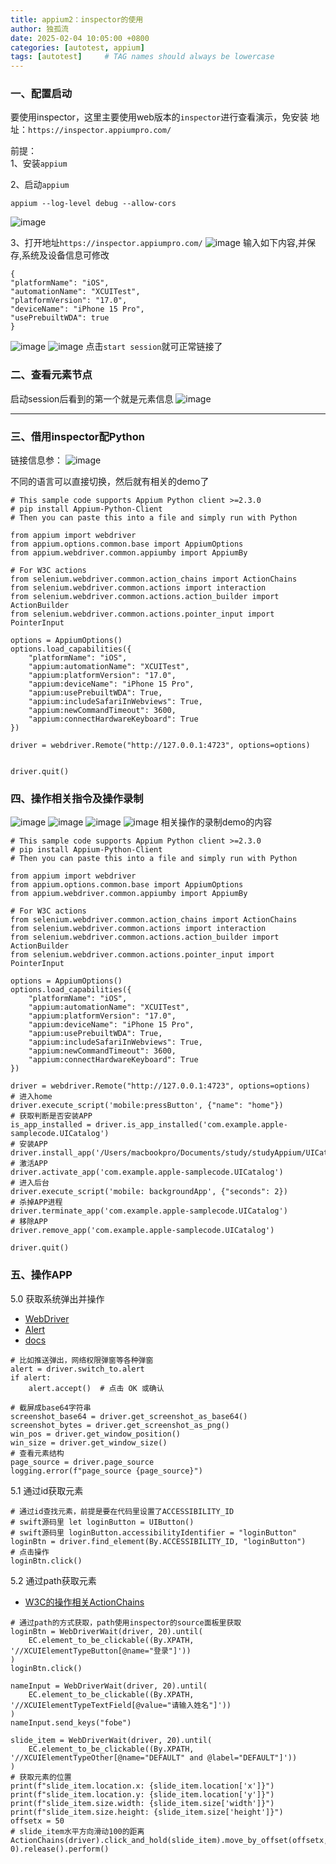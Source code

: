 ```yaml
---
title: appium2：inspector的使用
author: 独孤流
date: 2025-02-04 10:05:00 +0800
categories: [autotest, appium]
tags: [autotest]     # TAG names should always be lowercase
---
```


### 一、配置启动
要使用inspector，这里主要使用web版本的`inspector`进行查看演示，免安装
地址：`https://inspector.appiumpro.com/`

前提：\
1、安装`appium`

2、启动`appium`
```
appium --log-level debug --allow-cors
```
![image](/assets/img/test/appium/appium_start.png)

3、打开地址`https://inspector.appiumpro.com/`
![image](/assets/img/test/appium/inspector1.png)
输入如下内容,并保存,系统及设备信息可修改
```
{
"platformName": "iOS",
"automationName": "XCUITest",
"platformVersion": "17.0",
"deviceName": "iPhone 15 Pro",
"usePrebuiltWDA": true
}
```
![image](/assets/img/test/appium/inspector2x.png)
![image](/assets/img/test/appium/inspector3.png)
点击`start session`就可正常链接了

### 二、查看元素节点
启动session后看到的第一个就是元素信息
![image](/assets/img/test/appium/inspector_4_1_source.png)

----
### 三、借用inspector配Python
链接信息参：
![image](/assets/img/test/appium/inspector_4_5_session.png)

不同的语言可以直接切换，然后就有相关的demo了
```
# This sample code supports Appium Python client >=2.3.0
# pip install Appium-Python-Client
# Then you can paste this into a file and simply run with Python

from appium import webdriver
from appium.options.common.base import AppiumOptions
from appium.webdriver.common.appiumby import AppiumBy

# For W3C actions
from selenium.webdriver.common.action_chains import ActionChains
from selenium.webdriver.common.actions import interaction
from selenium.webdriver.common.actions.action_builder import ActionBuilder
from selenium.webdriver.common.actions.pointer_input import PointerInput

options = AppiumOptions()
options.load_capabilities({
	"platformName": "iOS",
	"appium:automationName": "XCUITest",
	"appium:platformVersion": "17.0",
	"appium:deviceName": "iPhone 15 Pro",
	"appium:usePrebuiltWDA": True,
	"appium:includeSafariInWebviews": True,
	"appium:newCommandTimeout": 3600,
	"appium:connectHardwareKeyboard": True
})

driver = webdriver.Remote("http://127.0.0.1:4723", options=options)


driver.quit()
```

### 四、操作相关指令及操作录制
![image](/assets/img/test/appium/inspector_4_3_recoard1.png)
![image](/assets/img/test/appium/inspector_4_0_home.png)
![image](/assets/img/test/appium/inspector_4_2_command.png)
![image](/assets/img/test/appium/inspector_4_3_recoard2.png)
相关操作的录制demo的内容
```
# This sample code supports Appium Python client >=2.3.0
# pip install Appium-Python-Client
# Then you can paste this into a file and simply run with Python

from appium import webdriver
from appium.options.common.base import AppiumOptions
from appium.webdriver.common.appiumby import AppiumBy

# For W3C actions
from selenium.webdriver.common.action_chains import ActionChains
from selenium.webdriver.common.actions import interaction
from selenium.webdriver.common.actions.action_builder import ActionBuilder
from selenium.webdriver.common.actions.pointer_input import PointerInput

options = AppiumOptions()
options.load_capabilities({
	"platformName": "iOS",
	"appium:automationName": "XCUITest",
	"appium:platformVersion": "17.0",
	"appium:deviceName": "iPhone 15 Pro",
	"appium:usePrebuiltWDA": True,
	"appium:includeSafariInWebviews": True,
	"appium:newCommandTimeout": 3600,
	"appium:connectHardwareKeyboard": True
})

driver = webdriver.Remote("http://127.0.0.1:4723", options=options)
# 进入home
driver.execute_script('mobile:pressButton', {"name": "home"})
# 获取判断是否安装APP
is_app_installed = driver.is_app_installed('com.example.apple-samplecode.UICatalog')
# 安装APP
driver.install_app('/Users/macbookpro/Documents/study/studyAppium/UICatalog.app')
# 激活APP
driver.activate_app('com.example.apple-samplecode.UICatalog')
# 进入后台
driver.execute_script('mobile: backgroundApp', {"seconds": 2})
# 杀掉APP进程
driver.terminate_app('com.example.apple-samplecode.UICatalog')
# 移除APP
driver.remove_app('com.example.apple-samplecode.UICatalog')

driver.quit()
```

### 五、操作APP
5.0 获取系统弹出并操作
- [WebDriver](https://selenium-python.readthedocs.io/api.html#selenium.webdriver.remote.webdriver.WebDriver)
- [Alert](https://selenium-python.readthedocs.io/api.html#selenium.webdriver.common.alert.Alert)
- [docs](https://selenium-python.readthedocs.io/)
```
# 比如推送弹出，网络权限弹窗等各种弹窗
alert = driver.switch_to.alert
if alert:
    alert.accept()  # 点击 OK 或确认

# 截屏成base64字符串
screenshot_base64 = driver.get_screenshot_as_base64()
screenshot_bytes = driver.get_screenshot_as_png()
win_pos = driver.get_window_position()
win_size = driver.get_window_size()
# 查看元素结构
page_source = driver.page_source
logging.error(f"page_source {page_source}")
```

5.1 通过id获取元素
```
# 通过id查找元素，前提是要在代码里设置了ACCESSIBILITY_ID
# swift源码里 let loginButton = UIButton()
# swift源码里 loginButton.accessibilityIdentifier = "loginButton"
loginBtn = driver.find_element(By.ACCESSIBILITY_ID, "loginButton")
# 点击操作
loginBtn.click()
```

5.2 通过path获取元素
- [W3C的操作相关ActionChains](https://selenium-python.readthedocs.io/api.html#selenium.webdriver.common.action_chains.ActionChains.click)
```
# 通过path的方式获取，path使用inspector的source面板里获取
loginBtn = WebDriverWait(driver, 20).until(
    EC.element_to_be_clickable((By.XPATH, '//XCUIElementTypeButton[@name="登录"]'))
)
loginBtn.click()

nameInput = WebDriverWait(driver, 20).until(
    EC.element_to_be_clickable((By.XPATH, '//XCUIElementTypeTextField[@value="请输入姓名"]'))
)
nameInput.send_keys("fobe")

slide_item = WebDriverWait(driver, 20).until(
    EC.element_to_be_clickable((By.XPATH, '//XCUIElementTypeOther[@name="DEFAULT" and @label="DEFAULT"]'))
)
# 获取元素的位置
print(f"slide_item.location.x: {slide_item.location['x']}")
print(f"slide_item.location.y: {slide_item.location['y']}")
print(f"slide_item.size.width: {slide_item.size['width']}")
print(f"slide_item.size.height: {slide_item.size['height']}")
offsetx = 50
# slide_item水平方向滑动100的距离
ActionChains(driver).click_and_hold(slide_item).move_by_offset(offsetx, 0).release().perform()
```

